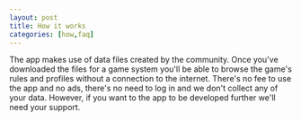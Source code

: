 ```yaml
---
layout: post
title: How it works
categories: [how,faq]
---
```


The app makes use of data files created by the community. Once you've downloaded the files for a game system you'll be able to browse the game's rules and profiles without a connection to the internet. There's no fee to use the app and no ads, there's no need to log in and we don't collect any of your data. However, if you want to the app to be developed further we'll need your support.
